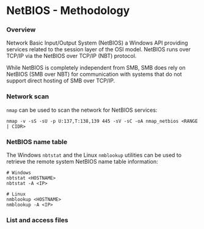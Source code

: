 # NetBIOS - Methodology

### Overview

Network Basic Input/Output System (NetBIOS) a Windows API providing services
related to the session layer of the OSI model. NetBIOS runs over TCP/IP via the
NetBIOS over TCP/IP (NBT) protocol.

While NetBIOS is completely independent from SMB, SMB does rely on NetBIOS (SMB
over NBT) for communication with systems that do not support direct hosting of
SMB over TCP/IP.

### Network scan

`nmap` can be used to scan the network for NetBIOS services:

```
nmap -v -sS -sU -p U:137,T:138,139 445 -sV -sC -oA nmap_netbios <RANGE | CIDR>
```

### NetBIOS name table

The Windows `nbtstat` and the Linux `nmblookup` utilities can be used to
retrieve the remote system NetBIOS name table information:

```
# Windows
nbtstat <HOSTNAME>
nbtstat -A <IP>

# Linux
nmblookup <HOSTNAME>
nmblookup -A <IP>
```

### List and access files
